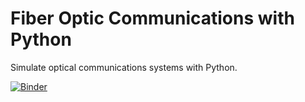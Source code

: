 # Fiber Optic Communications with Python

Simulate optical communications systems with Python.

[![Binder](https://mybinder.org/badge_logo.svg)](https://mybinder.org/v2/gh/edsonportosilva/OpticCommpy-public/HEAD?urlpath=lab)
